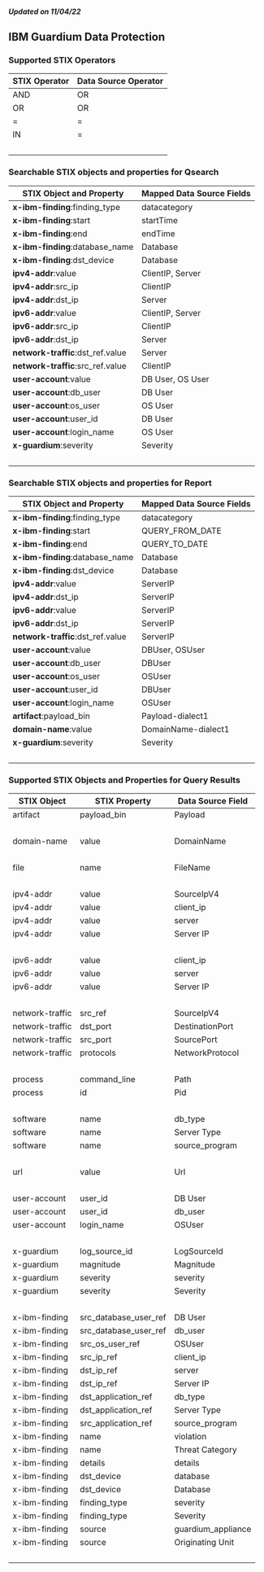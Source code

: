 ##### Updated on 11/04/22
## IBM Guardium Data Protection
### Supported STIX Operators
| STIX Operator | Data Source Operator |
|--|--|
| AND | OR |
| OR | OR |
| = | = |
| IN | = |
| <br> | |
### Searchable STIX objects and properties for Qsearch
| STIX Object and Property | Mapped Data Source Fields |
|--|--|
| **x-ibm-finding**:finding_type | datacategory |
| **x-ibm-finding**:start | startTime |
| **x-ibm-finding**:end | endTime |
| **x-ibm-finding**:database_name | Database |
| **x-ibm-finding**:dst_device | Database |
| **ipv4-addr**:value | ClientIP, Server |
| **ipv4-addr**:src_ip | ClientIP |
| **ipv4-addr**:dst_ip | Server |
| **ipv6-addr**:value | ClientIP, Server |
| **ipv6-addr**:src_ip | ClientIP |
| **ipv6-addr**:dst_ip | Server |
| **network-traffic**:dst_ref.value | Server |
| **network-traffic**:src_ref.value | ClientIP |
| **user-account**:value | DB User, OS User |
| **user-account**:db_user | DB User |
| **user-account**:os_user | OS User |
| **user-account**:user_id | DB User |
| **user-account**:login_name | OS User |
| **x-guardium**:severity | Severity |
| <br> | |
### Searchable STIX objects and properties for Report
| STIX Object and Property | Mapped Data Source Fields |
|--|--|
| **x-ibm-finding**:finding_type | datacategory |
| **x-ibm-finding**:start | QUERY_FROM_DATE |
| **x-ibm-finding**:end | QUERY_TO_DATE |
| **x-ibm-finding**:database_name | Database |
| **x-ibm-finding**:dst_device | Database |
| **ipv4-addr**:value | ServerIP |
| **ipv4-addr**:dst_ip | ServerIP |
| **ipv6-addr**:value | ServerIP |
| **ipv6-addr**:dst_ip | ServerIP |
| **network-traffic**:dst_ref.value | ServerIP |
| **user-account**:value | DBUser, OSUser |
| **user-account**:db_user | DBUser |
| **user-account**:os_user | OSUser |
| **user-account**:user_id | DBUser |
| **user-account**:login_name | OSUser |
| **artifact**:payload_bin | Payload-dialect1 |
| **domain-name**:value | DomainName-dialect1 |
| **x-guardium**:severity | Severity |
| <br> | |
### Supported STIX Objects and Properties for Query Results
| STIX Object | STIX Property | Data Source Field |
|--|--|--|
| artifact | payload_bin | Payload |
| <br> | | |
| domain-name | value | DomainName |
| <br> | | |
| file | name | FileName |
| <br> | | |
| ipv4-addr | value | SourceIpV4 |
| ipv4-addr | value | client_ip |
| ipv4-addr | value | server |
| ipv4-addr | value | Server IP |
| <br> | | |
| ipv6-addr | value | client_ip |
| ipv6-addr | value | server |
| ipv6-addr | value | Server IP |
| <br> | | |
| network-traffic | src_ref | SourceIpV4 |
| network-traffic | dst_port | DestinationPort |
| network-traffic | src_port | SourcePort |
| network-traffic | protocols | NetworkProtocol |
| <br> | | |
| process | command_line | Path |
| process | id | Pid |
| <br> | | |
| software | name | db_type |
| software | name | Server Type |
| software | name | source_program |
| <br> | | |
| url | value | Url |
| <br> | | |
| user-account | user_id | DB User |
| user-account | user_id | db_user |
| user-account | login_name | OSUser |
| <br> | | |
| x-guardium | log_source_id | LogSourceId |
| x-guardium | magnitude | Magnitude |
| x-guardium | severity | severity |
| x-guardium | severity | Severity |
| <br> | | |
| x-ibm-finding | src_database_user_ref | DB User |
| x-ibm-finding | src_database_user_ref | db_user |
| x-ibm-finding | src_os_user_ref | OSUser |
| x-ibm-finding | src_ip_ref | client_ip |
| x-ibm-finding | dst_ip_ref | server |
| x-ibm-finding | dst_ip_ref | Server IP |
| x-ibm-finding | dst_application_ref | db_type |
| x-ibm-finding | dst_application_ref | Server Type |
| x-ibm-finding | src_application_ref | source_program |
| x-ibm-finding | name | violation |
| x-ibm-finding | name | Threat Category |
| x-ibm-finding | details | details |
| x-ibm-finding | dst_device | database |
| x-ibm-finding | dst_device | Database |
| x-ibm-finding | finding_type | severity |
| x-ibm-finding | finding_type | Severity |
| x-ibm-finding | source | guardium_appliance |
| x-ibm-finding | source | Originating Unit |
| <br> | | |

